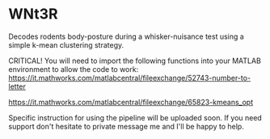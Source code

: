 # WNt3R
Decodes rodents body-posture during a whisker-nuisance test using a simple k-mean clustering strategy.

CRITICAL! You will need to import the following functions into your MATLAB environment to allow the code to work:
https://it.mathworks.com/matlabcentral/fileexchange/52743-number-to-letter

https://it.mathworks.com/matlabcentral/fileexchange/65823-kmeans_opt


Specific instruction for using the pipeline will be uploaded soon. If you need support don't hesitate to private message me and I'll be happy to help.
